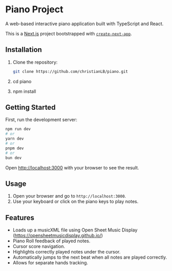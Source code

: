 # Piano Project

A web-based interactive piano application built with TypeScript and React.

This is a [Next.js](https://nextjs.org/) project bootstrapped with [`create-next-app`](https://github.com/vercel/next.js/tree/canary/packages/create-next-app).

## Installation

1. Clone the repository:

   ```bash
   git clone https://github.com/christianLB/piano.git

   ```

2. cd piano
3. npm install

## Getting Started

First, run the development server:

```bash
npm run dev
# or
yarn dev
# or
pnpm dev
# or
bun dev
```

Open [http://localhost:3000](http://localhost:3000) with your browser to see the result.

## Usage

1. Open your browser and go to `http://localhost:3000`.
2. Use your keyboard or click on the piano keys to play notes.

## Features

- Loads up a musicXML file using Open Sheet Music Display (https://opensheetmusicdisplay.github.io/)
- Piano Roll feedback of played notes.
- Cursor score navigation.
- Highlights correctly played notes under the cursor.
- Automatically jumps to the next beat when all notes are played correctly.
- Allows for separate hands tracking.
